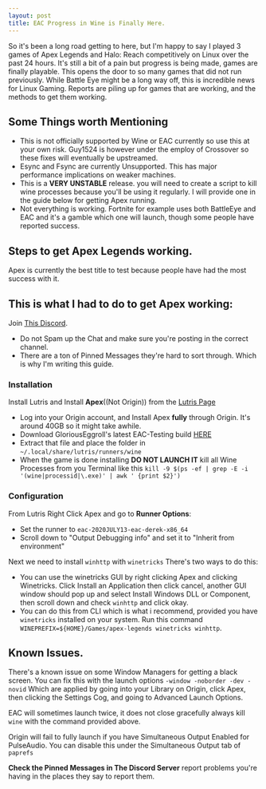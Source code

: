 ```yaml
---
layout: post
title: EAC Progress in Wine is Finally Here.
---
```


So it's been a long road getting to here, but I'm happy to say I played 3 games of Apex Legends and Halo: Reach competitively on Linux over the past 24 hours. It's still a bit of a pain but progress is being made, games are finally playable. This opens the door to so many games that did not run previously. While Battle Eye might be a long way off, this is incredible news for Linux Gaming. Reports are piling up for games that are working, and the methods to get them working. 

## Some Things worth Mentioning

+ This is not officially supported by Wine or EAC currently so use this at your own risk. Guy1524 is however under the employ of Crossover so these fixes will eventually be upstreamed.
+ Esync and Fsync are currently Unsupported. This has major performance implications on weaker machines.
+ This is a **VERY UNSTABLE** release. you will need to create a script to kill wine processes because you'll be using it regularly. I will provide one in the guide below for getting Apex running.
+ Not everything is working. Fortnite for example uses both BattleEye and EAC and it's a gamble which one will launch, though some people have reported success.

## Steps to get Apex Legends working.
Apex is currently the best title to test because people have had the most success with it.

## This is what I had to do to get Apex working:
Join [This Discord](https://discord.gg/xyk669b). 
+ Do not Spam up the Chat and make sure you're posting in the correct channel.
+ There are a ton of Pinned Messages they're hard to sort through. Which is why I'm writing this guide.

### Installation
Install Lutris and Install **Apex**((Not Origin)) from the [Lutris Page](https://lutris.net/games/apex-legends/)

+ Log into your Origin account, and Install Apex **fully** through Origin. It's around 40GB so it might take awhile.
+ Download GloriousEggroll's latest EAC-Testing build [HERE](https://drive.google.com/file/d/1DJUhQrPii9386Y7HDhF5ZsW3T3Z7jUYk/view?usp=sharing)
+ Extract that file and place the folder in `~/.local/share/lutris/runners/wine`
+ When the game is done installing **DO NOT LAUNCH IT** kill all Wine Processes from you Terminal like this `kill -9 $(ps -ef | grep -E -i '(wine|processid|\.exe)' | awk ' {print $2}')`

### Configuration

From Lutris Right Click Apex and go to **Runner Options**:
+ Set the runner to `eac-2020JULY13-eac-derek-x86_64`
+ Scroll down to "Output Debugging info" and set it to "Inherit from environment"

Next we need to install `winhttp` with `winetricks` There's two ways to do this:
+ You can use the winetricks GUI by right clicking Apex and clicking Winetricks. Click Install an Application then click cancel, another GUI window should pop up and select Install Windows DLL or Component, then scroll down and check `winhttp` and click okay. 
+ You can do this from CLI which is what i recommend, provided you have `winetricks` installed on your system. Run this command `WINEPREFIX=${HOME}/Games/apex-legends winetricks winhttp`.

## Known Issues.

There's a known issue on some Window Managers for getting a black screen. You can fix this with the launch options `-window -noborder -dev -novid` Which are applied by going into your Library on Origin, click Apex, then clicking the Settings Cog, and going to Advanced Launch Options.

EAC will sometimes launch twice, it does not close gracefully always kill `wine` with the command provided above.

Origin will fail to fully launch if you have Simultaneous Output Enabled for PulseAudio. You can disable this under the Simultaneous Output tab of `paprefs`

**Check the Pinned Messages in The Discord Server** report problems you're having in the places they say to report them.
